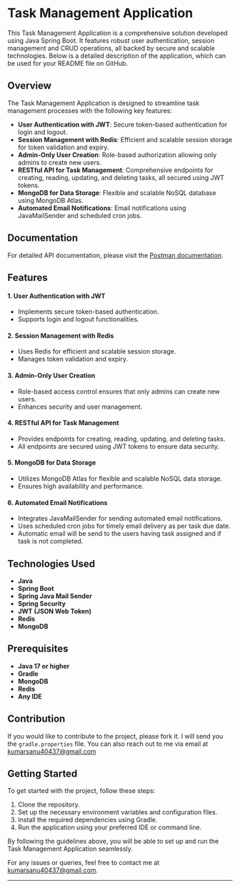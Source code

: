 # Task Management Application

This Task Management Application is a comprehensive solution developed using Java Spring Boot. It features robust user authentication, session management and CRUD operations, all backed by secure and scalable technologies. Below is a detailed description of the application, which can be used for your README file on GitHub.

## Overview

The Task Management Application is designed to streamline task management processes with the following key features:

- **User Authentication with JWT**: Secure token-based authentication for login and logout.
- **Session Management with Redis**: Efficient and scalable session storage for token validation and expiry.
- **Admin-Only User Creation**: Role-based authorization allowing only admins to create new users.
- **RESTful API for Task Management**: Comprehensive endpoints for creating, reading, updating, and deleting tasks, all secured using JWT tokens.
- **MongoDB for Data Storage**: Flexible and scalable NoSQL database using MongoDB Atlas.
- **Automated Email Notifications**: Email notifications using JavaMailSender and scheduled cron jobs.

## Documentation

For detailed API documentation, please visit the [Postman documentation](https://documenter.getpostman.com/view/2sA3XV7Jdu?version=latest#b2ae2a55-45ed-42a3-990d-d8a8421eeaa2).

## Features

#### 1. User Authentication with JWT
- Implements secure token-based authentication.
- Supports login and logout functionalities.

#### 2. Session Management with Redis
- Uses Redis for efficient and scalable session storage.
- Manages token validation and expiry.

#### 3. Admin-Only User Creation
- Role-based access control ensures that only admins can create new users.
- Enhances security and user management.

#### 4. RESTful API for Task Management
- Provides endpoints for creating, reading, updating, and deleting tasks.
- All endpoints are secured using JWT tokens to ensure data security.

#### 5. MongoDB for Data Storage
- Utilizes MongoDB Atlas for flexible and scalable NoSQL data storage.
- Ensures high availability and performance.

#### 6. Automated Email Notifications
- Integrates JavaMailSender for sending automated email notifications.
- Uses scheduled cron jobs for timely email delivery as per task due date.
- Automatic email will be send to the users having task assigned and if task is not completed.

## Technologies Used

- **Java**
- **Spring Boot**
- **Spring Java Mail Sender**
- **Spring Security**
- **JWT (JSON Web Token)**
- **Redis**
- **MongoDB**

## Prerequisites

- **Java 17 or higher**
- **Gradle**
- **MongoDB**
- **Redis**
- **Any IDE**

## Contribution

If you would like to contribute to the project, please fork it. I will send you the `gradle.properties` file. You can also reach out to me via email at kumarsanu40437@gmail.com

## Getting Started

To get started with the project, follow these steps:

1. Clone the repository.
2. Set up the necessary environment variables and configuration files.
3. Install the required dependencies using Gradle.
4. Run the application using your preferred IDE or command line.

By following the guidelines above, you will be able to set up and run the Task Management Application seamlessly. 

For any issues or queries, feel free to contact me at kumarsanu40437@gmail.com.

---
